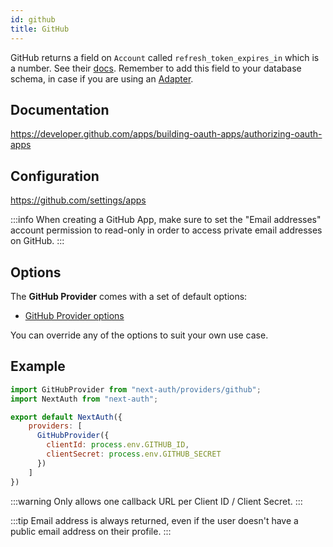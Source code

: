 ```yaml
---
id: github
title: GitHub
---
```


GitHub returns a field on `Account` called `refresh_token_expires_in` which is a number. See their [docs](https://docs.github.com/en/developers/apps/building-github-apps/refreshing-user-to-server-access-tokens#response). Remember to add this field to your database schema, in case if you are using an [Adapter](https://authjs.dev/getting-started/database).

## Documentation

https://developer.github.com/apps/building-oauth-apps/authorizing-oauth-apps

## Configuration

https://github.com/settings/apps

:::info
When creating a GitHub App, make sure to set the "Email addresses" account permission to read-only in order to access private email addresses on GitHub.
:::

## Options

The **GitHub Provider** comes with a set of default options:

- [GitHub Provider options](https://github.com/nextauthjs/next-auth/blob/v4/packages/next-auth/src/providers/github.ts)

You can override any of the options to suit your own use case.

## Example

```js
import GitHubProvider from "next-auth/providers/github";
import NextAuth from "next-auth";

export default NextAuth({
    providers: [
      GitHubProvider({
        clientId: process.env.GITHUB_ID,
        clientSecret: process.env.GITHUB_SECRET
      })
    ]
})
```

:::warning
Only allows one callback URL per Client ID / Client Secret.
:::

:::tip
Email address is always returned, even if the user doesn't have a public email address on their profile.
:::
